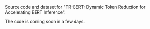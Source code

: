 Source code and dataset for "TR-BERT: Dynamic Token Reduction for Accelerating BERT Inference".

The code is coming soon in a few days.


